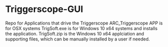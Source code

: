 # Triggerscope-GUI
Repo for Applications that drive the Triggerscope
ARC_Triggerscope APP is for OSX systems
TrigSoft.exe is for Windows 10 x64 systems and installs the application. 
TrigSoft.zip is the Windows 10 x64 applciation and supporting files, which can be manually installed by a user if needed. 
